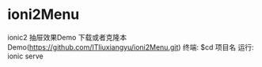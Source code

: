 # ioni2Menu
ionic2 抽屉效果Demo
下载或者克隆本Demo(https://github.com/ITliuxiangyu/ioni2Menu.git)
终端: $cd 项目名
运行: ionic serve

